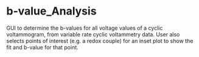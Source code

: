 # b-value_Analysis
GUI to determine the b-values for all voltage values of a cyclic voltammogram, from variable rate cyclic voltammetry data. User also selects points of interest (e.g. a redox couple) for an inset plot to show the fit and b-value for that point.
